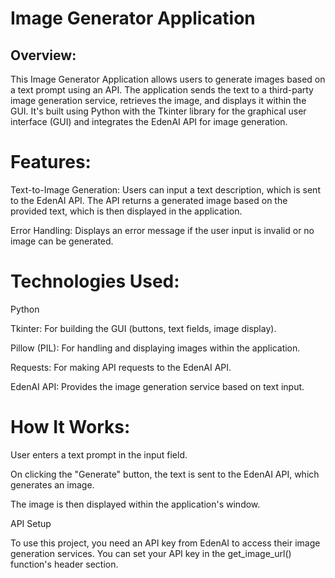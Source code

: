 # Image Generator Application

## Overview:
This Image Generator Application allows users to generate images based on a text prompt using an API. The application sends the text to a third-party image generation service, retrieves the image, and displays it within the GUI. It's built using Python with the Tkinter library for the graphical user interface (GUI) and integrates the EdenAI API for image generation.

# Features:
Text-to-Image Generation:
Users can input a text description, which is sent to the EdenAI API.
The API returns a generated image based on the provided text, which is then displayed in the application.

Error Handling:
Displays an error message if the user input is invalid or no image can be generated.

# Technologies Used:
Python

Tkinter: For building the GUI (buttons, text fields, image display).

Pillow (PIL): For handling and displaying images within the application.

Requests: For making API requests to the EdenAI API.

EdenAI API: Provides the image generation service based on text input.

# How It Works:
User enters a text prompt in the input field.

On clicking the "Generate" button, the text is sent to the EdenAI API, which generates an image.

The image is then displayed within the application's window.

API Setup

To use this project, you need an API key from EdenAI to access their image generation services. You can set your API key in the get_image_url() function's header section.
